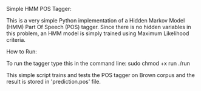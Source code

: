 Simple HMM POS Tagger:

This is a very simple Python implementation of a Hidden Markov Model (HMM) Part Of Speech (POS) tagger.
Since there is no hidden variables in this problem, an HMM model is simply trained using Maximum Likelihood criteria.

How to Run:

To run the tagger type this in the command line:
    sudo chmod +x run
    ./run

This simple script trains and tests the POS tagger on Brown corpus and the result is stored in 'prediction.pos' file.
